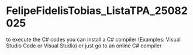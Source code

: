 # FelipeFidelisTobias_ListaTPA_25082025
to execute the C# codes you can install a C# compiler (Examples: Visual Studio Code or Visual Studio) or just go to an online C# compiler
